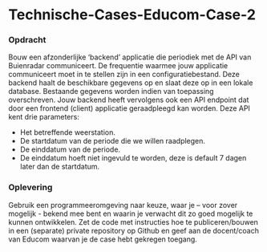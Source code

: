 # Technische-Cases-Educom-Case-2
### Opdracht
Bouw een afzonderlijke ‘backend’ applicatie die periodiek met de API van Buienradar communiceert. De frequentie waarmee jouw applicatie communiceert moet in te stellen zijn in een configuratiebestand. Deze backend haalt de beschikbare gegevens op en slaat deze op in een lokale database. Bestaande gegevens worden indien van toepassing overschreven.  Jouw backend heeft vervolgens ook een API endpoint dat door een frontend (client) applicatie geraadpleegd kan worden. Deze API kent drie parameters:  
- Het betreffende weerstation. 
- De startdatum van de periode die we willen raadplegen. 
- De einddatum van de periode. 
- De einddatum hoeft niet ingevuld te worden, deze is default 7 dagen later dan de startdatum. 

### Oplevering 
Gebruik een programmeeromgeving naar keuze, waar je – voor zover mogelijk - bekend mee bent en waarin je verwacht dit zo goed mogelijk te kunnen ontwikkelen.  Zet de code met instructies hoe te publiceren/bouwen in een (separate) private repository op Github en geef aan de docent/coach van Educom waarvan je de case hebt gekregen toegang.
